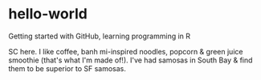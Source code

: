 # hello-world
Getting started with GitHub, learning programming in R

SC here. I like coffee, banh mi-inspired noodles, popcorn & green juice smoothie (that's what I'm made of!). 
I've had samosas in South Bay & find them to be superior to SF samosas.
